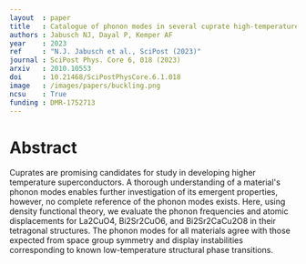 ```yaml
---
layout  : paper
title   : Catalogue of phonon modes in several cuprate high-temperature superconductors from density functional theory
authors : Jabusch NJ, Dayal P, Kemper AF
year    : 2023
ref     : "N.J. Jabusch et al., SciPost (2023)"
journal : SciPost Phys. Core 6, 018 (2023)
arxiv   : 2010.10553
doi     : 10.21468/SciPostPhysCore.6.1.018
image   : /images/papers/buckling.png
ncsu    : True
funding : DMR-1752713 
---
```


# Abstract
 Cuprates are promising candidates for study in developing higher temperature superconductors. A thorough understanding of a material's phonon modes enables further investigation of its emergent properties, however, no complete reference of the phonon modes exists. Here, using density functional theory, we evaluate the phonon frequencies and atomic displacements for La2CuO4, Bi2Sr2CuO6, and Bi2Sr2CaCu2O8 in their tetragonal structures. The phonon modes for all materials agree with those expected from space group symmetry and display instabilities corresponding to known low-temperature structural phase transitions. 

